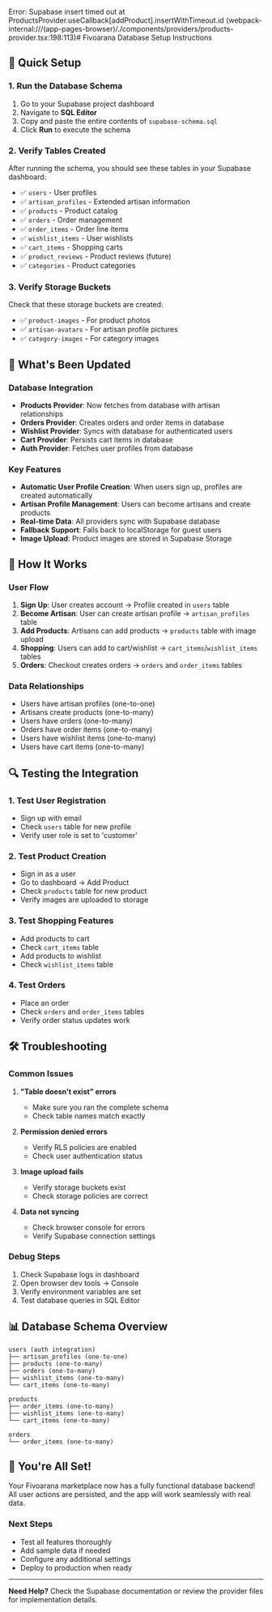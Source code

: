 Error: Supabase insert timed out
    at ProductsProvider.useCallback[addProduct].insertWithTimeout.id (webpack-internal:///(app-pages-browser)/./components/providers/products-provider.tsx:198:113)# Fivoarana Database Setup Instructions

## 🚀 Quick Setup

### 1. Run the Database Schema

1. Go to your Supabase project dashboard
2. Navigate to **SQL Editor**
3. Copy and paste the entire contents of `supabase-schema.sql`
4. Click **Run** to execute the schema

### 2. Verify Tables Created

After running the schema, you should see these tables in your Supabase dashboard:

- ✅ `users` - User profiles
- ✅ `artisan_profiles` - Extended artisan information
- ✅ `products` - Product catalog
- ✅ `orders` - Order management
- ✅ `order_items` - Order line items
- ✅ `wishlist_items` - User wishlists
- ✅ `cart_items` - Shopping carts
- ✅ `product_reviews` - Product reviews (future)
- ✅ `categories` - Product categories

### 3. Verify Storage Buckets

Check that these storage buckets are created:
- ✅ `product-images` - For product photos
- ✅ `artisan-avatars` - For artisan profile pictures
- ✅ `category-images` - For category images

## 🔧 What's Been Updated

### Database Integration
- **Products Provider**: Now fetches from database with artisan relationships
- **Orders Provider**: Creates orders and order items in database
- **Wishlist Provider**: Syncs with database for authenticated users
- **Cart Provider**: Persists cart items in database
- **Auth Provider**: Fetches user profiles from database

### Key Features
- **Automatic User Profile Creation**: When users sign up, profiles are created automatically
- **Artisan Profile Management**: Users can become artisans and create products
- **Real-time Data**: All providers sync with Supabase database
- **Fallback Support**: Falls back to localStorage for guest users
- **Image Upload**: Product images are stored in Supabase Storage

## 🎯 How It Works

### User Flow
1. **Sign Up**: User creates account → Profile created in `users` table
2. **Become Artisan**: User can create artisan profile → `artisan_profiles` table
3. **Add Products**: Artisans can add products → `products` table with image upload
4. **Shopping**: Users can add to cart/wishlist → `cart_items`/`wishlist_items` tables
5. **Orders**: Checkout creates orders → `orders` and `order_items` tables

### Data Relationships
- Users have artisan profiles (one-to-one)
- Artisans create products (one-to-many)
- Users have orders (one-to-many)
- Orders have order items (one-to-many)
- Users have wishlist items (one-to-many)
- Users have cart items (one-to-many)

## 🔍 Testing the Integration

### 1. Test User Registration
- Sign up with email
- Check `users` table for new profile
- Verify user role is set to 'customer'

### 2. Test Product Creation
- Sign in as a user
- Go to dashboard → Add Product
- Check `products` table for new product
- Verify images are uploaded to storage

### 3. Test Shopping Features
- Add products to cart
- Check `cart_items` table
- Add products to wishlist
- Check `wishlist_items` table

### 4. Test Orders
- Place an order
- Check `orders` and `order_items` tables
- Verify order status updates work

## 🛠️ Troubleshooting

### Common Issues

1. **"Table doesn't exist" errors**
   - Make sure you ran the complete schema
   - Check table names match exactly

2. **Permission denied errors**
   - Verify RLS policies are enabled
   - Check user authentication status

3. **Image upload fails**
   - Verify storage buckets exist
   - Check storage policies are correct

4. **Data not syncing**
   - Check browser console for errors
   - Verify Supabase connection settings

### Debug Steps

1. Check Supabase logs in dashboard
2. Open browser dev tools → Console
3. Verify environment variables are set
4. Test database queries in SQL Editor

## 📊 Database Schema Overview

```
users (auth integration)
├── artisan_profiles (one-to-one)
├── products (one-to-many)
├── orders (one-to-many)
├── wishlist_items (one-to-many)
└── cart_items (one-to-many)

products
├── order_items (one-to-many)
├── wishlist_items (one-to-many)
└── cart_items (one-to-many)

orders
└── order_items (one-to-many)
```

## 🎉 You're All Set!

Your Fivoarana marketplace now has a fully functional database backend! All user actions are persisted, and the app will work seamlessly with real data.

### Next Steps
- Test all features thoroughly
- Add sample data if needed
- Configure any additional settings
- Deploy to production when ready

---

**Need Help?** Check the Supabase documentation or review the provider files for implementation details.
